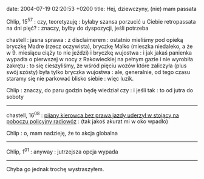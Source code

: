 date: 2004-07-19 02:20:53 +0200
title: Hej, dziewczyny, (nie) mam passata

Chlip, 15<sup>57</sup>
: czy, teoretyzuję
: byłaby szansa porzucić u Ciebie retropassata na dni pięć?
: znaczy, byłby do dyspozycji, jeśli potrzeba

chastell
: jasna sprawa
: z disclaimerem
: ostatnio mieliśmy pod opieką bryczkę Madre (rzecz oczywista), bryczkę Malko (mieszka niedaleko, a że w 9. miesiącu ciąży to nie jeździ) i bryczkę wujostwa
: i jak jakaś panienka wypadła o pierwszej w nocy z Rakowieckiej na pełnym gazie i nie wyrobiła zakrętu
: to się cieszyliśmy, że wśród pięciu wozów które zaliczyła (plus swój szósty) była tylko bryczka wujostwa
: ale, generalnie, od tego czasu staramy się nie parkować blisko siebie
: więc luzik.

Chlip
: znaczy, do paru godzin będę wiedział czy
: i jeśli tak
: to od jutra do soboty

---

chastell, 16<sup>08</sup>
: [pijany kierowca bez prawa jazdy uderzył w stojący na poboczu policyjny radiowóz](http://wiadomosci.gazeta.pl/wiadomosci/1,53600,2184604.html 'z Andrzejami S. nigdy nic nie wiadomo')
: (tak jakoś akurat mi w oko wpadło)

Chlip
: o, mam nadzieję, że to akcja globalna

---

Chlip, 1<sup>01</sup>
: anyway
: jutrzejsza opcja wypada

---

Chyba go jednak trochę wystraszyłem.
